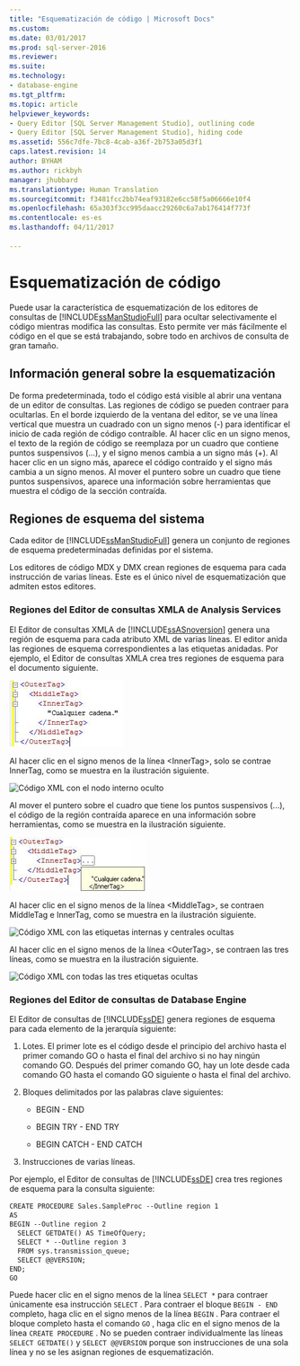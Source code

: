 ```yaml
---
title: "Esquematización de código | Microsoft Docs"
ms.custom: 
ms.date: 03/01/2017
ms.prod: sql-server-2016
ms.reviewer: 
ms.suite: 
ms.technology:
- database-engine
ms.tgt_pltfrm: 
ms.topic: article
helpviewer_keywords:
- Query Editor [SQL Server Management Studio], outlining code
- Query Editor [SQL Server Management Studio], hiding code
ms.assetid: 556c7dfe-7bc8-4cab-a36f-2b753a05d3f1
caps.latest.revision: 14
author: BYHAM
ms.author: rickbyh
manager: jhubbard
ms.translationtype: Human Translation
ms.sourcegitcommit: f3481fcc2bb74eaf93182e6cc58f5a06666e10f4
ms.openlocfilehash: 65a303f3cc995daacc29260c6a7ab176414f773f
ms.contentlocale: es-es
ms.lasthandoff: 04/11/2017

---
```

# <a name="code-outlining"></a>Esquematización de código
  Puede usar la característica de esquematización de los editores de consultas de [!INCLUDE[ssManStudioFull](../../includes/ssmanstudiofull-md.md)] para ocultar selectivamente el código mientras modifica las consultas. Esto permite ver más fácilmente el código en el que se está trabajando, sobre todo en archivos de consulta de gran tamaño.  
  
## <a name="outlining-overview"></a>Información general sobre la esquematización  
 De forma predeterminada, todo el código está visible al abrir una ventana de un editor de consultas. Las regiones de código se pueden contraer para ocultarlas. En el borde izquierdo de la ventana del editor, se ve una línea vertical que muestra un cuadrado con un signo menos (-) para identificar el inicio de cada región de código contraíble. Al hacer clic en un signo menos, el texto de la región de código se reemplaza por un cuadro que contiene puntos suspensivos (...), y el signo menos cambia a un signo más (+). Al hacer clic en un signo más, aparece el código contraído y el signo más cambia a un signo menos. Al mover el puntero sobre un cuadro que tiene puntos suspensivos, aparece una información sobre herramientas que muestra el código de la sección contraída.  
  
## <a name="system-outline-regions"></a>Regiones de esquema del sistema  
 Cada editor de [!INCLUDE[ssManStudioFull](../../includes/ssmanstudiofull-md.md)] genera un conjunto de regiones de esquema predeterminadas definidas por el sistema.  
  
 Los editores de código MDX y DMX crean regiones de esquema para cada instrucción de varias líneas. Este es el único nivel de esquematización que admiten estos editores.  
  
### <a name="analysis-services-xmla-query-editor-regions"></a>Regiones del Editor de consultas XMLA de Analysis Services  
 El Editor de consultas XMLA de [!INCLUDE[ssASnoversion](../../includes/ssasnoversion-md.md)] genera una región de esquema para cada atributo XML de varias líneas. El editor anida las regiones de esquema correspondientes a las etiquetas anidadas. Por ejemplo, el Editor de consultas XMLA crea tres regiones de esquema para el documento siguiente.  
  
 ![Código XML que muestra la esquematización](../../relational-databases/scripting/media/editoutlinexmlfull.gif "Código XML que muestra la esquematización")  
  
 Al hacer clic en el signo menos de la línea \<InnerTag>, solo se contrae InnerTag, como se muestra en la ilustración siguiente.  
  
 ![Código XML con el nodo interno oculto](../../relational-databases/scripting/media/editoutlinexmlinnercol.gif "Código XML con el nodo interno oculto")  
  
 Al mover el puntero sobre el cuadro que tiene los puntos suspensivos (...), el código de la región contraída aparece en una información sobre herramientas, como se muestra en la ilustración siguiente.  
  
 ![Código XML con información sobre herramientas que muestra el código oculto](../../relational-databases/scripting/media/editoutlinexmlmouse.gif "Código XML con información sobre herramientas que muestra el código oculto")  
  
 Al hacer clic en el signo menos de la línea \<MiddleTag>, se contraen MiddleTag e InnerTag, como se muestra en la ilustración siguiente.  
  
 ![Código XML con las etiquetas internas y centrales ocultas](../../relational-databases/scripting/media/editoutlinexmlmiddlecol.gif "Código XML con las etiquetas internas y centrales ocultas")  
  
 Al hacer clic en el signo menos de la línea \<OuterTag>, se contraen las tres líneas, como se muestra en la ilustración siguiente.  
  
 ![Código XML con todas las tres etiquetas ocultas](../../relational-databases/scripting/media/editoutlinexmloutercol.gif "Código XML con todas las tres etiquetas ocultas")  
  
### <a name="database-engine-query-editor-regions"></a>Regiones del Editor de consultas de Database Engine  
 El Editor de consultas de [!INCLUDE[ssDE](../../includes/ssde-md.md)] genera regiones de esquema para cada elemento de la jerarquía siguiente:  
  
1.  Lotes. El primer lote es el código desde el principio del archivo hasta el primer comando GO o hasta el final del archivo si no hay ningún comando GO. Después del primer comando GO, hay un lote desde cada comando GO hasta el comando GO siguiente o hasta el final del archivo.  
  
2.  Bloques delimitados por las palabras clave siguientes:  
  
    -   BEGIN - END  
  
    -   BEGIN TRY - END TRY  
  
    -   BEGIN CATCH - END CATCH  
  
3.  Instrucciones de varias líneas.  
  
 Por ejemplo, el Editor de consultas de [!INCLUDE[ssDE](../../includes/ssde-md.md)] crea tres regiones de esquema para la consulta siguiente:  
  
```  
CREATE PROCEDURE Sales.SampleProc --Outline region 1  
AS  
BEGIN --Outline region 2   
  SELECT GETDATE() AS TimeOfQuery;  
  SELECT * --Outline region 3  
  FROM sys.transmission_queue;  
  SELECT @@VERSION;  
END;  
GO  
```  
  
 Puede hacer clic en el signo menos de la línea `SELECT *` para contraer únicamente esa instrucción `SELECT` . Para contraer el bloque `BEGIN - END` completo, haga clic en el signo menos de la línea `BEGIN` . Para contraer el bloque completo hasta el comando `GO` , haga clic en el signo menos de la línea `CREATE PROCEDURE` . No se pueden contraer individualmente las líneas `SELECT GETDATE()` y `SELECT @@VERSION` porque son instrucciones de una sola línea y no se les asignan regiones de esquematización.  
  
  

